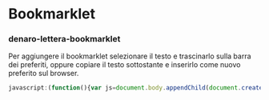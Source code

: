 # Bookmarklet

### denaro-lettera-bookmarklet

Per aggiungere il bookmarklet selezionare il testo e trascinarlo sulla barra dei preferiti, oppure copiare il testo sottostante e inserirlo come nuovo preferito sul browser.

```javascript
javascript:(function(){var js=document.body.appendChild(document.createElement("script"));js.onerror=function(){alert("Sorry, the script could not be loaded.")};js.src="https://cdn.staticaly.com/gh/VickPix/bookmarklet/master/denaro-lettera.js?env=dev"})();
```
